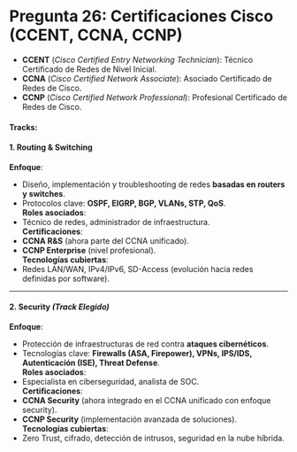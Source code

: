 # Pregunta 26: Certificaciones Cisco (CCENT, CCNA, CCNP)

- **CCENT** (*Cisco Certified Entry Networking Technician*): Técnico Certificado de Redes de Nivel Inicial.  
- **CCNA** (*Cisco Certified Network Associate*): Asociado Certificado de Redes de Cisco.  
- **CCNP** (*Cisco Certified Network Professional*): Profesional Certificado de Redes de Cisco.  

#### **Tracks:**  

#### **1. Routing & Switching** 
**Enfoque**:  
- Diseño, implementación y troubleshooting de redes **basadas en routers y switches**.  
- Protocolos clave: **OSPF, EIGRP, BGP, VLANs, STP, QoS**.  
**Roles asociados**:  
- Técnico de redes, administrador de infraestructura.  
**Certificaciones**:  
- **CCNA R&S** (ahora parte del CCNA unificado).  
- **CCNP Enterprise** (nivel profesional).  
**Tecnologías cubiertas**:  
- Redes LAN/WAN, IPv4/IPv6, SD-Access (evolución hacia redes definidas por software).  

---

#### **2. Security** *(Track Elegido)*  
**Enfoque**:  
- Protección de infraestructuras de red contra **ataques cibernéticos**.  
- Tecnologías clave: **Firewalls (ASA, Firepower), VPNs, IPS/IDS, Autenticación (ISE), Threat Defense**.  
**Roles asociados**:  
- Especialista en ciberseguridad, analista de SOC.  
**Certificaciones**:  
- **CCNA Security** (ahora integrado en el CCNA unificado con enfoque security).  
- **CCNP Security** (implementación avanzada de soluciones).  
**Tecnologías cubiertas**:  
- Zero Trust, cifrado, detección de intrusos, seguridad en la nube híbrida.  
